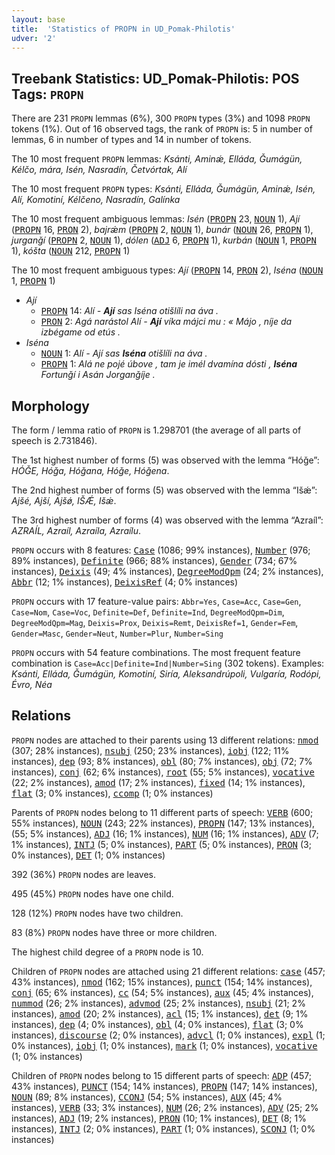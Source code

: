 ```yaml
---
layout: base
title:  'Statistics of PROPN in UD_Pomak-Philotis'
udver: '2'
---
```


## Treebank Statistics: UD_Pomak-Philotis: POS Tags: `PROPN`

There are 231 `PROPN` lemmas (6%), 300 `PROPN` types (3%) and 1098 `PROPN` tokens (1%).
Out of 16 observed tags, the rank of `PROPN` is: 5 in number of lemmas, 6 in number of types and 14 in number of tokens.

The 10 most frequent `PROPN` lemmas: <em>Ksánti, Aminǽ, Elláda, Ǧumágün, Kélčo, mára, Isén, Nasradín, Četvórtak, Alí</em>

The 10 most frequent `PROPN` types:  <em>Ksánti, Elláda, Ǧumágün, Aminǽ, Isén, Alí, Komotiní, Kélčeno, Nasradín, Galínka</em>

The 10 most frequent ambiguous lemmas: <em>Isén</em> (<tt><a href="qpm_philotis-pos-PROPN.html">PROPN</a></tt> 23, <tt><a href="qpm_philotis-pos-NOUN.html">NOUN</a></tt> 1), <em>Ají</em> (<tt><a href="qpm_philotis-pos-PROPN.html">PROPN</a></tt> 16, <tt><a href="qpm_philotis-pos-PRON.html">PRON</a></tt> 2), <em>bajrǽm</em> (<tt><a href="qpm_philotis-pos-PROPN.html">PROPN</a></tt> 2, <tt><a href="qpm_philotis-pos-NOUN.html">NOUN</a></tt> 1), <em>bunár</em> (<tt><a href="qpm_philotis-pos-NOUN.html">NOUN</a></tt> 26, <tt><a href="qpm_philotis-pos-PROPN.html">PROPN</a></tt> 1), <em>jurganǧí</em> (<tt><a href="qpm_philotis-pos-PROPN.html">PROPN</a></tt> 2, <tt><a href="qpm_philotis-pos-NOUN.html">NOUN</a></tt> 1), <em>dólen</em> (<tt><a href="qpm_philotis-pos-ADJ.html">ADJ</a></tt> 6, <tt><a href="qpm_philotis-pos-PROPN.html">PROPN</a></tt> 1), <em>kurbán</em> (<tt><a href="qpm_philotis-pos-NOUN.html">NOUN</a></tt> 1, <tt><a href="qpm_philotis-pos-PROPN.html">PROPN</a></tt> 1), <em>kóšta</em> (<tt><a href="qpm_philotis-pos-NOUN.html">NOUN</a></tt> 212, <tt><a href="qpm_philotis-pos-PROPN.html">PROPN</a></tt> 1)

The 10 most frequent ambiguous types:  <em>Ají</em> (<tt><a href="qpm_philotis-pos-PROPN.html">PROPN</a></tt> 14, <tt><a href="qpm_philotis-pos-PRON.html">PRON</a></tt> 2), <em>Iséna</em> (<tt><a href="qpm_philotis-pos-NOUN.html">NOUN</a></tt> 1, <tt><a href="qpm_philotis-pos-PROPN.html">PROPN</a></tt> 1)


* <em>Ají</em>
  * <tt><a href="qpm_philotis-pos-PROPN.html">PROPN</a></tt> 14: <em>Alí - <b>Ají</b> sas Iséna otišlíli na áva .</em>
  * <tt><a href="qpm_philotis-pos-PRON.html">PRON</a></tt> 2: <em>Agá narástol Alí - <b>Ají</b> víka májci mu : « Májo , níje da izbégame od etús .</em>
* <em>Iséna</em>
  * <tt><a href="qpm_philotis-pos-NOUN.html">NOUN</a></tt> 1: <em>Alí - Ají sas <b>Iséna</b> otišlíli na áva .</em>
  * <tt><a href="qpm_philotis-pos-PROPN.html">PROPN</a></tt> 1: <em>Alá ne pojé úbove , tam je imél dvamína dósti , <b>Iséna</b> Fortunǧí i Asán Jorganǧíje .</em>

## Morphology

The form / lemma ratio of `PROPN` is 1.298701 (the average of all parts of speech is 2.731846).

The 1st highest number of forms (5) was observed with the lemma “Hóǧe”: <em>HÓǦE, Hóǧa, Hóǧana, Hóǧe, Hóǧena</em>.

The 2nd highest number of forms (5) was observed with the lemma “Išǽ”: <em>Ajšé, Ajší, Ajšǿ, IŠǼ, Išǽ</em>.

The 3rd highest number of forms (4) was observed with the lemma “Azraíl”: <em>AZRAÍL, Azraíl, Azraíla, Azraílu</em>.

`PROPN` occurs with 8 features: <tt><a href="qpm_philotis-feat-Case.html">Case</a></tt> (1086; 99% instances), <tt><a href="qpm_philotis-feat-Number.html">Number</a></tt> (976; 89% instances), <tt><a href="qpm_philotis-feat-Definite.html">Definite</a></tt> (966; 88% instances), <tt><a href="qpm_philotis-feat-Gender.html">Gender</a></tt> (734; 67% instances), <tt><a href="qpm_philotis-feat-Deixis.html">Deixis</a></tt> (49; 4% instances), <tt><a href="qpm_philotis-feat-DegreeModQpm.html">DegreeModQpm</a></tt> (24; 2% instances), <tt><a href="qpm_philotis-feat-Abbr.html">Abbr</a></tt> (12; 1% instances), <tt><a href="qpm_philotis-feat-DeixisRef.html">DeixisRef</a></tt> (4; 0% instances)

`PROPN` occurs with 17 feature-value pairs: `Abbr=Yes`, `Case=Acc`, `Case=Gen`, `Case=Nom`, `Case=Voc`, `Definite=Def`, `Definite=Ind`, `DegreeModQpm=Dim`, `DegreeModQpm=Mag`, `Deixis=Prox`, `Deixis=Remt`, `DeixisRef=1`, `Gender=Fem`, `Gender=Masc`, `Gender=Neut`, `Number=Plur`, `Number=Sing`

`PROPN` occurs with 54 feature combinations.
The most frequent feature combination is `Case=Acc|Definite=Ind|Number=Sing` (302 tokens).
Examples: <em>Ksánti, Elláda, Ǧumágün, Komotiní, Siría, Aleksandrúpoli, Vulgaría, Rodópi, Évro, Néa</em>


## Relations

`PROPN` nodes are attached to their parents using 13 different relations: <tt><a href="qpm_philotis-dep-nmod.html">nmod</a></tt> (307; 28% instances), <tt><a href="qpm_philotis-dep-nsubj.html">nsubj</a></tt> (250; 23% instances), <tt><a href="qpm_philotis-dep-iobj.html">iobj</a></tt> (122; 11% instances), <tt><a href="qpm_philotis-dep-dep.html">dep</a></tt> (93; 8% instances), <tt><a href="qpm_philotis-dep-obl.html">obl</a></tt> (80; 7% instances), <tt><a href="qpm_philotis-dep-obj.html">obj</a></tt> (72; 7% instances), <tt><a href="qpm_philotis-dep-conj.html">conj</a></tt> (62; 6% instances), <tt><a href="qpm_philotis-dep-root.html">root</a></tt> (55; 5% instances), <tt><a href="qpm_philotis-dep-vocative.html">vocative</a></tt> (22; 2% instances), <tt><a href="qpm_philotis-dep-amod.html">amod</a></tt> (17; 2% instances), <tt><a href="qpm_philotis-dep-fixed.html">fixed</a></tt> (14; 1% instances), <tt><a href="qpm_philotis-dep-flat.html">flat</a></tt> (3; 0% instances), <tt><a href="qpm_philotis-dep-ccomp.html">ccomp</a></tt> (1; 0% instances)

Parents of `PROPN` nodes belong to 11 different parts of speech: <tt><a href="qpm_philotis-pos-VERB.html">VERB</a></tt> (600; 55% instances), <tt><a href="qpm_philotis-pos-NOUN.html">NOUN</a></tt> (243; 22% instances), <tt><a href="qpm_philotis-pos-PROPN.html">PROPN</a></tt> (147; 13% instances),  (55; 5% instances), <tt><a href="qpm_philotis-pos-ADJ.html">ADJ</a></tt> (16; 1% instances), <tt><a href="qpm_philotis-pos-NUM.html">NUM</a></tt> (16; 1% instances), <tt><a href="qpm_philotis-pos-ADV.html">ADV</a></tt> (7; 1% instances), <tt><a href="qpm_philotis-pos-INTJ.html">INTJ</a></tt> (5; 0% instances), <tt><a href="qpm_philotis-pos-PART.html">PART</a></tt> (5; 0% instances), <tt><a href="qpm_philotis-pos-PRON.html">PRON</a></tt> (3; 0% instances), <tt><a href="qpm_philotis-pos-DET.html">DET</a></tt> (1; 0% instances)

392 (36%) `PROPN` nodes are leaves.

495 (45%) `PROPN` nodes have one child.

128 (12%) `PROPN` nodes have two children.

83 (8%) `PROPN` nodes have three or more children.

The highest child degree of a `PROPN` node is 10.

Children of `PROPN` nodes are attached using 21 different relations: <tt><a href="qpm_philotis-dep-case.html">case</a></tt> (457; 43% instances), <tt><a href="qpm_philotis-dep-nmod.html">nmod</a></tt> (162; 15% instances), <tt><a href="qpm_philotis-dep-punct.html">punct</a></tt> (154; 14% instances), <tt><a href="qpm_philotis-dep-conj.html">conj</a></tt> (65; 6% instances), <tt><a href="qpm_philotis-dep-cc.html">cc</a></tt> (54; 5% instances), <tt><a href="qpm_philotis-dep-aux.html">aux</a></tt> (45; 4% instances), <tt><a href="qpm_philotis-dep-nummod.html">nummod</a></tt> (26; 2% instances), <tt><a href="qpm_philotis-dep-advmod.html">advmod</a></tt> (25; 2% instances), <tt><a href="qpm_philotis-dep-nsubj.html">nsubj</a></tt> (21; 2% instances), <tt><a href="qpm_philotis-dep-amod.html">amod</a></tt> (20; 2% instances), <tt><a href="qpm_philotis-dep-acl.html">acl</a></tt> (15; 1% instances), <tt><a href="qpm_philotis-dep-det.html">det</a></tt> (9; 1% instances), <tt><a href="qpm_philotis-dep-dep.html">dep</a></tt> (4; 0% instances), <tt><a href="qpm_philotis-dep-obl.html">obl</a></tt> (4; 0% instances), <tt><a href="qpm_philotis-dep-flat.html">flat</a></tt> (3; 0% instances), <tt><a href="qpm_philotis-dep-discourse.html">discourse</a></tt> (2; 0% instances), <tt><a href="qpm_philotis-dep-advcl.html">advcl</a></tt> (1; 0% instances), <tt><a href="qpm_philotis-dep-expl.html">expl</a></tt> (1; 0% instances), <tt><a href="qpm_philotis-dep-iobj.html">iobj</a></tt> (1; 0% instances), <tt><a href="qpm_philotis-dep-mark.html">mark</a></tt> (1; 0% instances), <tt><a href="qpm_philotis-dep-vocative.html">vocative</a></tt> (1; 0% instances)

Children of `PROPN` nodes belong to 15 different parts of speech: <tt><a href="qpm_philotis-pos-ADP.html">ADP</a></tt> (457; 43% instances), <tt><a href="qpm_philotis-pos-PUNCT.html">PUNCT</a></tt> (154; 14% instances), <tt><a href="qpm_philotis-pos-PROPN.html">PROPN</a></tt> (147; 14% instances), <tt><a href="qpm_philotis-pos-NOUN.html">NOUN</a></tt> (89; 8% instances), <tt><a href="qpm_philotis-pos-CCONJ.html">CCONJ</a></tt> (54; 5% instances), <tt><a href="qpm_philotis-pos-AUX.html">AUX</a></tt> (45; 4% instances), <tt><a href="qpm_philotis-pos-VERB.html">VERB</a></tt> (33; 3% instances), <tt><a href="qpm_philotis-pos-NUM.html">NUM</a></tt> (26; 2% instances), <tt><a href="qpm_philotis-pos-ADV.html">ADV</a></tt> (25; 2% instances), <tt><a href="qpm_philotis-pos-ADJ.html">ADJ</a></tt> (19; 2% instances), <tt><a href="qpm_philotis-pos-PRON.html">PRON</a></tt> (10; 1% instances), <tt><a href="qpm_philotis-pos-DET.html">DET</a></tt> (8; 1% instances), <tt><a href="qpm_philotis-pos-INTJ.html">INTJ</a></tt> (2; 0% instances), <tt><a href="qpm_philotis-pos-PART.html">PART</a></tt> (1; 0% instances), <tt><a href="qpm_philotis-pos-SCONJ.html">SCONJ</a></tt> (1; 0% instances)

